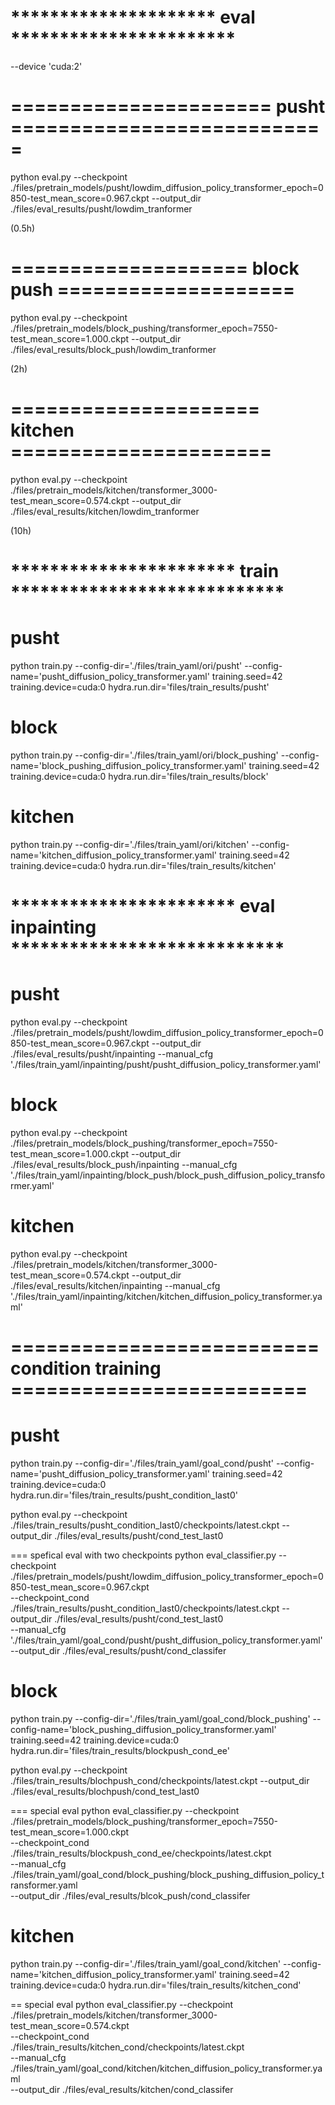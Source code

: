 

# ********************* eval ***********************

--device 'cuda:2'

# ====================== pusht ===========================
python eval.py --checkpoint  ./files/pretrain_models/pusht/lowdim_diffusion_policy_transformer_epoch=0850-test_mean_score=0.967.ckpt --output_dir ./files/eval_results/pusht/lowdim_tranformer 

(0.5h)

# ==================== block push ====================
python eval.py --checkpoint ./files/pretrain_models/block_pushing/transformer_epoch=7550-test_mean_score=1.000.ckpt --output_dir ./files/eval_results/block_push/lowdim_tranformer 

(2h)

# ===================== kitchen ======================
python eval.py --checkpoint  ./files/pretrain_models/kitchen/transformer_3000-test_mean_score=0.574.ckpt --output_dir ./files/eval_results/kitchen/lowdim_tranformer

(10h)

# *********************** train ****************************
# pusht

python train.py --config-dir='./files/train_yaml/ori/pusht' --config-name='pusht_diffusion_policy_transformer.yaml' training.seed=42 training.device=cuda:0 hydra.run.dir='files/train_results/pusht'

# block

python train.py --config-dir='./files/train_yaml/ori/block_pushing' --config-name='block_pushing_diffusion_policy_transformer.yaml' training.seed=42 training.device=cuda:0 hydra.run.dir='files/train_results/block'

# kitchen

python train.py --config-dir='./files/train_yaml/ori/kitchen' --config-name='kitchen_diffusion_policy_transformer.yaml' training.seed=42 training.device=cuda:0 hydra.run.dir='files/train_results/kitchen'


# *********************** eval inpainting ****************************

# pusht
python eval.py --checkpoint  ./files/pretrain_models/pusht/lowdim_diffusion_policy_transformer_epoch=0850-test_mean_score=0.967.ckpt --output_dir ./files/eval_results/pusht/inpainting --manual_cfg './files/train_yaml/inpainting/pusht/pusht_diffusion_policy_transformer.yaml'

# block
python eval.py --checkpoint  ./files/pretrain_models/block_pushing/transformer_epoch=7550-test_mean_score=1.000.ckpt --output_dir ./files/eval_results/block_push/inpainting --manual_cfg './files/train_yaml/inpainting/block_push/block_push_diffusion_policy_transformer.yaml'

# kitchen
python eval.py --checkpoint  ./files/pretrain_models/kitchen/transformer_3000-test_mean_score=0.574.ckpt --output_dir ./files/eval_results/kitchen/inpainting --manual_cfg './files/train_yaml/inpainting/kitchen/kitchen_diffusion_policy_transformer.yaml'


# ========================== condition training =========================

# pusht
python train.py --config-dir='./files/train_yaml/goal_cond/pusht' --config-name='pusht_diffusion_policy_transformer.yaml' training.seed=42 training.device=cuda:0 hydra.run.dir='files/train_results/pusht_condition_last0'

python eval.py --checkpoint  ./files/train_results/pusht_condition_last0/checkpoints/latest.ckpt --output_dir ./files/eval_results/pusht/cond_test_last0

=== spefical eval with two checkpoints
python eval_classifier.py --checkpoint ./files/pretrain_models/pusht/lowdim_diffusion_policy_transformer_epoch=0850-test_mean_score=0.967.ckpt \
--checkpoint_cond ./files/train_results/pusht_condition_last0/checkpoints/latest.ckpt --output_dir ./files/eval_results/pusht/cond_test_last0 \
--manual_cfg './files/train_yaml/goal_cond/pusht/pusht_diffusion_policy_transformer.yaml' \
--output_dir ./files/eval_results/pusht/cond_classifer

# block
python train.py --config-dir='./files/train_yaml/goal_cond/block_pushing' --config-name='block_pushing_diffusion_policy_transformer.yaml' training.seed=42 training.device=cuda:0 hydra.run.dir='files/train_results/blockpush_cond_ee'

python eval.py --checkpoint  ./files/train_results/blochpush_cond/checkpoints/latest.ckpt --output_dir ./files/eval_results/blochpush/cond_test_last0 

=== special eval
python eval_classifier.py  --checkpoint ./files/pretrain_models/block_pushing/transformer_epoch=7550-test_mean_score=1.000.ckpt \
--checkpoint_cond  ./files/train_results/blockpush_cond_ee/checkpoints/latest.ckpt \
--manual_cfg ./files/train_yaml/goal_cond/block_pushing/block_pushing_diffusion_policy_transformer.yaml \
--output_dir ./files/eval_results/blcok_push/cond_classifer


# kitchen
python train.py --config-dir='./files/train_yaml/goal_cond/kitchen' --config-name='kitchen_diffusion_policy_transformer.yaml' training.seed=42 training.device=cuda:0 hydra.run.dir='files/train_results/kitchen_cond'

== special eval
python eval_classifier.py --checkpoint ./files/pretrain_models/kitchen/transformer_3000-test_mean_score=0.574.ckpt \
--checkpoint_cond ./files/train_results/kitchen_cond/checkpoints/latest.ckpt \
--manual_cfg ./files/train_yaml/goal_cond/kitchen/kitchen_diffusion_policy_transformer.yaml \
--output_dir ./files/eval_results/kitchen/cond_classifer

